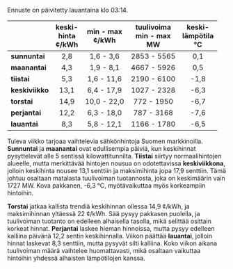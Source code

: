 Ennuste on päivitetty lauantaina klo 03:14.

|             | keski-<br>hinta<br>¢/kWh | min - max<br>¢/kWh | tuulivoima<br>min - max<br>MW | keski-<br>lämpötila<br>°C |
|:------------|:----------------:|:----------------:|:-------------:|:-------------:|
| **sunnuntai**    | 2,8              | 1,6 - 3,6       | 2853 - 5565   | 0,1           |
| **maanantai**    | 4,3              | 1,9 - 8,1       | 4667 - 5926   | 0,5           |
| **tiistai**      | 5,3              | 1,6 - 11,6      | 2190 - 6100   | -1,8          |
| **keskiviikko**  | 13,1             | 6,4 - 17,9      | 1027 - 2328   | -6,3          |
| **torstai**      | 14,9             | 10,0 - 22,0     | 772 - 1950    | -6,7          |
| **perjantai**    | 12,2             | 6,3 - 18,0      | 787 - 3168    | -7,6          |
| **lauantai**     | 8,3              | 5,8 - 12,1      | 1166 - 1780   | -6,5          |

Tuleva viikko tarjoaa vaihtelevia sähkönhintoja Suomen markkinoilla. **Sunnuntai** ja **maanantai** ovat edullisempia päiviä, kun keskihinnat pysyttelevät alle 5 sentissä kilowattitunnilta. **Tiistai** siirtyy normaalihintojen alueelle, mutta merkittävää hintojen nousua on odotettavissa **keskiviikkona**, jolloin keskihinta nousee 13,1 senttiin ja maksimihinta jopa 17,9 senttiin. Tämä johtuu osaltaan matalasta tuulivoiman tuotannosta, joka on keskimäärin vain 1727 MW. Kova pakkanen, -6,3 °C, myötävaikuttaa myös korkeampiin hintoihin.

**Torstai** jatkaa kallista trendiä keskihinnan ollessa 14,9 ¢/kWh, ja maksimihinnan yltäessä 22 ¢/kWh. Sää pysyy pakkasen puolella, ja tuulivoiman tuotanto on edelleen alhaisella tasolla, mikä selittää osittain korkeat hinnat. **Perjantai** laskee hieman hinnoissa, mutta pysyy edelleen kalliina päivänä 12,2 sentin keskihinnalla. Viikon päättää **lauantai**, jolloin hinnat laskevat 8,3 senttiin, mutta pysyvät silti kalliina. Koko viikon aikana tuulivoiman määrä vaihtelee huomattavasti, mikä osaltaan vaikuttaa hintoihin yhdessä alhaisten lämpötilojen kanssa.